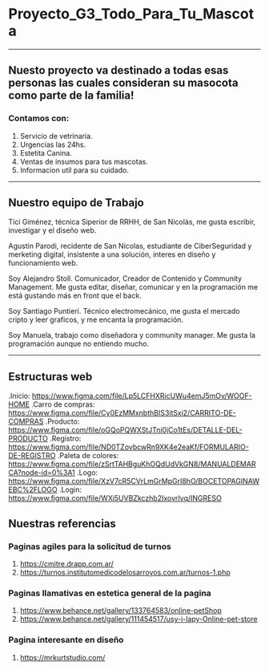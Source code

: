# Proyecto_G3_Todo_Para_Tu_Mascota
***
## Nuesto proyecto va destinado a todas esas personas las cuales consideran su masocota como parte de la familia!

### Contamos con:

1. Servicio de vetrinaria.
2. Urgencias las 24hs.
3. Estetita Canina.
4. Ventas de insumos para tus mascotas.
5. Informacion util para su cuidado.
***
## Nuestro equipo de Trabajo
Tici Giménez, técnica Siperior de RRHH, de San Nicolás, me gusta escribir, investigar y el diseño web.

Agustin Parodi, recidente de San Nicolas, estudiante de CiberSeguridad y merketing digital, insistente a una solución, interes en diseño y funcionamiento web.

Soy Alejandro Stoll. Comunicador, Creador de Contenido y Community Management. Me gusta editar, diseñar, comunicar y en la programación me está gustando más en front que el back.

Soy Santiago Puntieri. Técnico electromecánico, me gusta el mercado cripto y leer graficos, y me encanta la programación.

Soy Manuela, trabajo como diseñadora y community manager. Me gusta la programación aunque no entiendo mucho.
***
## Estructuras web
.Inicio: https://www.figma.com/file/Lp5LCFHXRicUWu4emJ5mOv/WOOF-HOME
.Carro de compras: https://www.figma.com/file/Cy0EzMMxnbthBIS3itSxi2/CARRITO-DE-COMPRAS
.Producto: https://www.figma.com/file/oGQoPQWXStJTni0jCo1tEs/DETALLE-DEL-PRODUCTO
.Registro: https://www.figma.com/file/ND0TZovbcwRn9XK4e2eaKf/FORMULARIO-DE-REGISTRO
.Paleta de colores: https://www.figma.com/file/zSrtTAHBguKhOQdUdVkGN8/MANUALDEMARCA?node-id=0%3A1
.Logo: https://www.figma.com/file/XzV7cR5CVrLmGrMpGrI8hO/BOCETOPAGINAWEBC%2FLOGO
.Login: https://www.figma.com/file/WXi5UVBZkczhb2IxovrIvq/INGRESO 


## Nuestras referencias

### Paginas agiles para la solicitud de turnos
1. https://cmitre.drapp.com.ar/
2. https://turnos.institutomedicodelosarroyos.com.ar/turnos-1.php

### Paginas llamativas en estetica general de la pagina
1. https://www.behance.net/gallery/133764583/online-petShop
2. https://www.behance.net/gallery/111454517/usy-i-lapy-Online-pet-store

### Pagina interesante en diseño
1. https://mrkurtstudio.com/